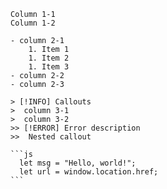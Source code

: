 ````col
Column 1-1
Column 1-2

- column 2-1
	1. Item 1
	1. Item 2
	1. Item 3
- column 2-2
- column 2-3

> [!INFO] Callouts
>  column 3-1
>  column 3-2
>> [!ERROR] Error description
>>  Nested callout

```js
  let msg = "Hello, world!";
  let url = window.location.href;
```
````